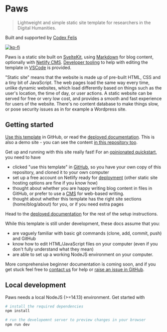 # Paws

> Lightweight and simple static site template for researchers in the Digital Humanities.

Built and supported by [Codex Felis](https://www.codexfelis.dev)

[![ko-fi](https://ko-fi.com/img/githubbutton_sm.svg)](https://ko-fi.com/D1D35CFF1)

Paws is a static site built on [SvelteKit](https://kit.svelte.dev/), using [Markdown](https://www.markdownguide.org/) for blog content, optionally with [Netlify CMS](https://www.netlifycms.org/). [Developer tooling](/blog/tooling) to help with editing the
template in [VSCode](https://code.visualstudio.com/) is provided.

"Static site" means that the website is made up of pre-built HTML, CSS and a tiny bit of JavaScript. The web pages load the same way every time, unlike dynamic websites, which load differently based on things such as the user's location, the time of day, or user actions. A static website can be served for free or very low cost, and provides a smooth and fast experience for users of the website. There's no content database to make things slow, or pose security issues as in for example a Wordpress site.

## Getting started

[Use this template](https://github.com/codexfelis/paws) in GitHub, or read the [deployed documentation](https://paws.codexfelis.dev). This is also a demo site - you can see the content [in this repository too](https://github.com/codexfelis/paws/tree/main/src/routes/blog).

Get up and running with this site really fast! For an [opinionated
quickstart](https://paws.codexfelis.dev/blog/initial-setup), you need to have

- clicked "use this template" in [GitHub](https://github.com/codexfelis/paws), so you have your own copy of
  this repository, and cloned it to your own computer
- set up a free account on Netlify ready for [deployment](https://paws.codexfelis.dev/blog/deployment) (other static site hosting options
  are fine if you know how)
- thought about whether you are happy writing blog content in files in
  GitHub, or prefer to use a [CMS](https://paws.codexfelis.dev/blog/cms) for web-based writing.
- thought about whether this template has the right site sections
  (home/blog/about) for you, or if you need extra pages

Head to the [deployed documentation](https://paws.codexfelis.dev/blog/initial-setup) for the rest of the setup instructions.

While this template is still under development, these docs assume that you:

- are vaguely familiar with basic git commands (clone, add, commit, push) and GitHub
- know how to edit HTML/JavaScript files on your computer (even if you don't fully
  understand what they mean)
- are able to set up a working NodeJS environment on your computer.

More comprehensive beginner documentation is coming soon, and if you get stuck feel free to [contact
us](mailto:hi@codexfelis.dev) for help or [raise an issue in GitHub](https://github.com/codexfelis/paws).

## Local development

Paws needs a local NodeJS (>=14.13) environment. Get started with

```sh
# install the required dependencies
npm install

# run the developemnt server to preview changes in your browser
npm run dev
```
